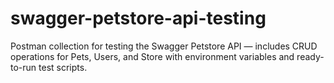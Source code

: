 # swagger-petstore-api-testing
Postman collection for testing the Swagger Petstore API — includes CRUD operations for Pets, Users, and Store with environment variables and ready-to-run test scripts.

